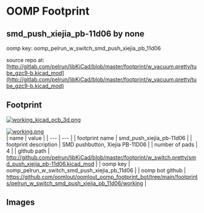 # OOMP Footprint  
## smd_push_xiejia_pb-11d06  by none  
  
oomp key: oomp_pelrun_w_switch_smd_push_xiejia_pb_11d06  
  
source repo at: [http://gitlab.com/pelrun/libKiCad/blob/master/footprint/w_vacuum.pretty/tube_gzc9-b.kicad_mod](http://gitlab.com/pelrun/libKiCad/blob/master/footprint/w_vacuum.pretty/tube_gzc9-b.kicad_mod)  
## Footprint  
  
[![working_kicad_pcb_3d.png](working_kicad_pcb_3d_600.png)](working_kicad_pcb_3d.png)  
  
[![working.png](working_600.png)](working.png)  
| name | value | 
| --- | --- | 
| footprint name | smd_push_xiejia_pb-11d06 | 
| footprint description | SMD pushbutton, Xiejia PB-11D06 | 
| number of pads | 4 | 
| github path | http://github.com/pelrun/libKiCad/blob/master/footprint/w_switch.pretty/smd_push_xiejia_pb-11d06.kicad_mod | 
| oomp key | oomp_pelrun_w_switch_smd_push_xiejia_pb_11d06 | 
| oomp bot github | https://github.com/oomlout/oomlout_oomp_footprint_bot/tree/main/footprints/pelrun_w_switch_smd_push_xiejia_pb_11d06/working | 
## Images  

